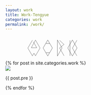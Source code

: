 ```yaml
---
layout: work
title: Work-Tengyue
categories: work
permalink: /work/
---
```


<div id="wrapper">

  <!--<h1 class="page-heading">THOUGHT</h1> -->
<div>
  <svg width="60%" height="60%" viewBox="0 0 400 100" version="1.1" xmlns="http://www.w3.org/2000/svg" xmlns:xlink="http://www.w3.org/1999/xlink" xmlns:sketch="http://www.bohemiancoding.com/sketch/ns" class="head_svg">
    <!-- Generator: Sketch 3.2.1 (9977) - http://www.bohemiancoding.com/sketch -->
    <title>blog 3</title>
    <desc>Created with Sketch.</desc>
    <defs></defs>
    <g id="Page-1" stroke="none" stroke-width="1" fill="none" fill-rule="evenodd" sketch:type="MSPage">
        <g id="blog-3" sketch:type="MSArtboardGroup" stroke="#393939">
            <path d="M112.029731,17.6884609 L93,50.2022099 L111.733919,82.5497024 L118.39081,71.2703516 L124.751445,82.3144672 L143.598118,50.0098653 L124.686446,17 L107.318995,49.0586652 L130.012428,49.0586662 L116.130917,24.5402932" id="Path-1" sketch:type="MSShapeGroup"></path>
            <path d="M161.899495,36.3994949 L199,26.5 L189.100505,63.6005051 L152,73.5 L161.899495,36.3994949 Z" id="Rectangle-10" sketch:type="MSShapeGroup" transform="translate(175.500000, 50.000000) rotate(-45.000000) translate(-175.500000, -50.000000) "></path>
            <path d="M168.179922,31.1011692 L183.383801,31.1011692" id="Path-2" sketch:type="MSShapeGroup"></path>
            <path d="M168.468208,69.4389463 L182.942458,69.4389463" id="Path-3" sketch:type="MSShapeGroup"></path>
            <path d="M201.899495,36.3994949 L239,26.5 L192,73.5 L201.899495,36.3994949 Z" id="Rectangle-13" sketch:type="MSShapeGroup" transform="translate(215.500000, 50.000000) scale(-1, 1) rotate(-45.000000) translate(-215.500000, -50.000000) "></path>
            <path d="M224.459908,49.736951 L242.905211,82.1191452" id="Path-9" sketch:type="MSShapeGroup"></path>
            <path d="M224.756846,35.3797737 L242.777213,18.4404274" id="Path-8" sketch:type="MSShapeGroup" transform="translate(233.767030, 26.910101) scale(-1, 1) translate(-233.767030, -26.910101) "></path>
            <path d="M224.366227,34.8567312 L242.94414,50.3640836" id="Path-7" sketch:type="MSShapeGroup" transform="translate(233.655183, 42.610407) scale(-1, 1) translate(-233.655183, -42.610407) "></path>
            <path d="M263.899495,36.3994949 L301,26.5 L291.100505,63.6005051 L254,73.5 L263.899495,36.3994949 Z" id="Rectangle-14" sketch:type="MSShapeGroup" transform="translate(277.500000, 50.000000) rotate(-45.000000) translate(-277.500000, -50.000000) "></path>
            <path d="M277.570186,50.6724273 L296.243154,17.8808548" id="Path-4" sketch:type="MSShapeGroup"></path>
            <path d="M277.536796,50.1780002 L295.905211,82.1191452" id="Path-5" sketch:type="MSShapeGroup"></path>
            <path d="M267.536796,18.4128359 L267.536796,82.2276207" id="Path-6" sketch:type="MSShapeGroup"></path>
        </g>
    </g>
</svg>
</div>
  <div id="columns">
    {% for post in site.categories.work %}
      <div class="pin">
  			<a href="{{ post.url }}"><img src="{{ post.src }}" /></a>
			<p>
				{{ post.pre }}
			</p>
      </div>
    {% endfor %}
  </div>

 <!-- <p class="rss-subscribe">subscribe <a href="{{ "/feed.xml" | prepend: site.baseurl }}">via RSS</a></p>  -->

</div>
